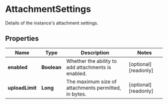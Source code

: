 

# AttachmentSettings

Details of the instance's attachment settings.

## Properties

Name | Type | Description | Notes
------------ | ------------- | ------------- | -------------
**enabled** | **Boolean** | Whether the ability to add attachments is enabled. |  [optional] [readonly]
**uploadLimit** | **Long** | The maximum size of attachments permitted, in bytes. |  [optional] [readonly]



